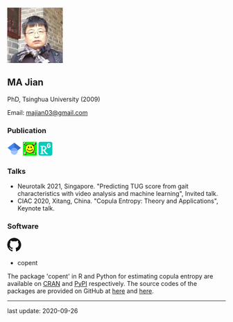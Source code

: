 ![photo](/head.jpeg "myself")

## MA Jian

PhD, Tsinghua University (2009)

Email: majian03@gmail.com

### Publication
[![Google Scholar](/gs.png "Google Scholar")](https://scholar.google.com/citations?user=gqCD4kwAAAAJ)
[![arXiv](/arxiv.png "arXiv")](http://arxiv.org/a/ma_j_3)
[![ResearchGate](/researchgate.png "ResearchGate")](https://www.researchgate.net/profile/Jian_Ma9)

### Talks
* Neurotalk 2021, Singapore. "Predicting TUG score from gait characteristics with video analysis and machine learning", Invited talk.
* CIAC 2020, Xitang, China. "Copula Entropy: Theory and Applications", Keynote talk.

### Software
[![GitHub](/github.png "my GitHub")](https://github.com/majianthu)

* copent 

The package 'copent' in R and Python for estimating copula entropy are available on [CRAN](https://CRAN.R-project.org/package=copent)
and [PyPI](https://pypi.org/project/copent) respectively.
The source codes of the packages are provided on GitHub at [here](https://github.com/majianthu/copent) and [here](https://github.com/majianthu/pycopent).

---
last update: 2020-09-26
